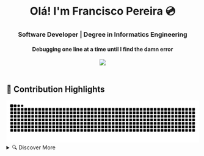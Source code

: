 <div align="center">

# Olá! I'm Francisco Pereira 💿

### Software Developer | Degree in Informatics Engineering
#### Debugging one line at a time until I find the damn error

<a href="https://ffarps.github.io/" target="_blank">
  <img src="https://img.shields.io/badge/Check_out_my-Portfolio-Lightgreen?style=for-the-badge&logo=Github&logoColor=white">
</a>

</div>

<br/>

## 🐍 Contribution Highlights 

<picture>
  <source media="(prefers-color-scheme: dark)" srcset="https://raw.githubusercontent.com/ffarps/ffarps/output/github-contribution-grid-snake-dark.svg">
  <source media="(prefers-color-scheme: light)" srcset="https://raw.githubusercontent.com/ffarps/ffarps/output/github-contribution-grid-snake.svg">
  <img alt="GitHub contribution grid snake animation" src="https://raw.githubusercontent.com/ffarps/ffarps/output/github-contribution-grid-snake.svg">
</picture>

<br/>

<details>
  <summary>🔍 Discover More</summary>

  <br/>

  ### FOSS Advocate
  #### Debian/Arch GNU Linux Enthusiast
  <br/>

  <div align="center">
    <a href="https://github.com/Envoy-VC/awesome-badges#contents" target="_blank">
      <img src="https://img.shields.io/badge/Awesome_Badges-100000?style=
